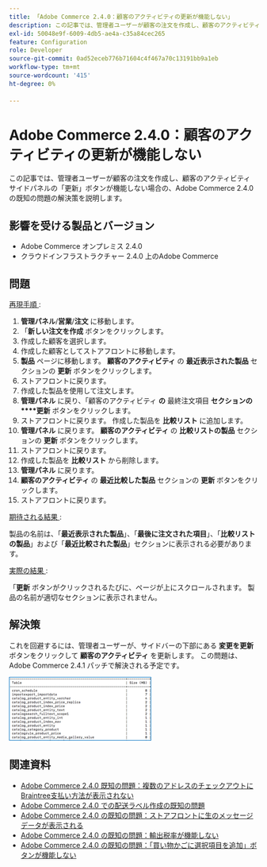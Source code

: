 ```yaml
---
title: 「Adobe Commerce 2.4.0：顧客のアクティビティの更新が機能しない」
description: この記事では、管理者ユーザーが顧客の注文を作成し、顧客のアクティビティ サイドパネルの「更新」ボタンが機能しない場合の、Adobe Commerce 2.4.0 の既知の問題の解決策を説明します。
exl-id: 50048e9f-6009-4db5-ae4a-c35a84cec265
feature: Configuration
role: Developer
source-git-commit: 0ad52eceb776b71604c4f467a70c13191bb9a1eb
workflow-type: tm+mt
source-wordcount: '415'
ht-degree: 0%

---
```


# Adobe Commerce 2.4.0：顧客のアクティビティの更新が機能しない

この記事では、管理者ユーザーが顧客の注文を作成し、顧客のアクティビティ サイドパネルの「更新」ボタンが機能しない場合の、Adobe Commerce 2.4.0 の既知の問題の解決策を説明します。

## 影響を受ける製品とバージョン

* Adobe Commerce オンプレミス 2.4.0
* クラウドインフラストラクチャー 2.4.0 上のAdobe Commerce

## 問題

<u> 再現手順 </u>:

1. **管理パネル**/**営業**/**注文** に移動します。
1. 「**新しい注文を作成** ボタンをクリックします。
1. 作成した顧客を選択します。
1. 作成した顧客としてストアフロントに移動します。
1. **製品** ページに移動します。 **顧客のアクティビティ** の **最近表示された製品** セクションの **更新** ボタンをクリックします。
1. ストアフロントに戻ります。
1. 作成した製品を使用して注文します。
1. **管理パネル** に戻り、「顧客のアクティビティ **の** 最終注文項目 **セクションの****更新** ボタンをクリックします。
1. ストアフロントに戻ります。 作成した製品を **比較リスト** に追加します。
1. **管理パネル** に戻ります。 **顧客のアクティビティ** の **比較リストの製品** セクションの **更新** ボタンをクリックします。
1. ストアフロントに戻ります。
1. 作成した製品を **比較リスト** から削除します。
1. **管理パネル** に戻ります。
1. **顧客のアクティビティ** の **最近比較した製品** セクションの **更新** ボタンをクリックします。
1. ストアフロントに戻ります。

<u> 期待される結果 </u>:

製品の名前は、「**最近表示された製品**」、「**最後に注文された項目**」、「**比較リストの製品**」および「**最近比較された製品**」セクションに表示される必要があります。

<u> 実際の結果 </u>:

「**更新** ボタンがクリックされるたびに、ページが上にスクロールされます。 製品の名前が適切なセクションに表示されません。

## 解決策

これを回避するには、管理者ユーザーが、サイドバーの下部にある **変更を更新** ボタンをクリックして **顧客のアクティビティ** を更新します。 この問題は、Adobe Commerce 2.4.1 パッチで解決される予定です。

![mceclip0.png](assets/mceclip0.png)

## 関連資料

* [Adobe Commerce 2.4.0 既知の問題：複数のアドレスのチェックアウトにBraintree支払い方法が表示されない](/help/troubleshooting/payments/magento-2-4-0-braintree-not-in-multiple-addresses-checkout.md)
* [Adobe Commerce 2.4.0 での配送ラベル作成の既知の問題](/help/troubleshooting/known-issues-patches-attached/shipping-labels-creation-known-issue-in-magento-2-4-0.md)
* [Adobe Commerce 2.4.0 の既知の問題：ストアフロントに生のメッセージデータが表示される](/help/troubleshooting/storefront/magento-2-4-0-issue-storefront-raw-message-data-display.md)
* [Adobe Commerce 2.4.0 の既知の問題：輸出税率が機能しない](/help/troubleshooting/miscellaneous/magento-2-4-0-known-issue-export-tax-rates-does-not-work.md)
* [Adobe Commerce 2.4.0 の既知の問題：「買い物かごに選択項目を追加」ボタンが機能しない](/help/troubleshooting/miscellaneous/magento-2-4-0-add-selections-to-my-cart-does-not-work.md)
